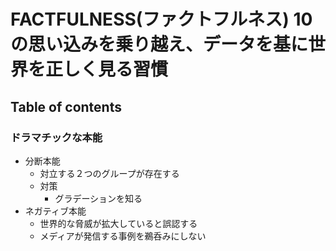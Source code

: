 # FACTFULNESS(ファクトフルネス) 10の思い込みを乗り越え、データを基に世界を正しく見る習慣

## Table of contents

### ドラマチックな本能

- 分断本能
  - 対立する２つのグループが存在する
  - 対策
    - グラデーションを知る
- ネガティブ本能
  - 世界的な脅威が拡大していると誤認する
  - メディアが発信する事例を鵜呑みにしない
